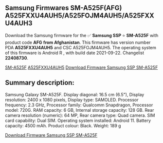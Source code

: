 <h2>Samsung Firmwares SM-A525F(AFG) A525FXXU4AUH5/A525FOJM4AUH5/A525FXXU4AUH3</h2>
Download the Samsung firmware for the ✅ <strong>Samsung SSP </strong> ⭐ <strong>SM-A525F</strong> with product code <strong>AFG</strong> <strong> from Afghanistan</strong>. This firmware has version number PDA <strong>A525FXXU4AUH5</strong> and CSC A525FOJM4AUH5. The operating system of this firmware is Android R , with build date 2021-09-22. Changelist <strong>22408730</strong>.


[SM-A525F](https://samfirm.shop/samsung/model/SM-A525F)
[A525FXXU4AUH5](https://samfirm.shop/samsung/pda/A525FXXU4AUH5)
[Download Firmware Samsung SSP SM-A525F](https://samfirm.shop/samsung/firmware/458176)
<h2>Summary description:</h2>
<p>Samsung Galaxy SM-A525F. Display diagonal: 16.5 cm (6.5"), Display resolution: 2400 x 1080 pixels, Display type: SAMOLED. Processor frequency: 2.3 GHz, Processor family: Qualcomm Snapdragon, Processor model: 720G. RAM capacity: 6 GB, Internal storage capacity: 128 GB. Rear camera resolution (numeric): 64 MP, Rear camera type: Quad camera. SIM card capability: Dual SIM. Operating system installed: Android 11. Battery capacity: 4500 mAh. Product colour: Black. Weight: 189 g</p>


[Download Firmware Samsung SSP SM-A525F](https://samfirm.shop/samsung/firmware/458176)
